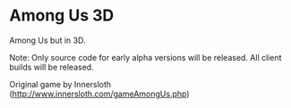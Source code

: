 # Among Us 3D
Among Us but in 3D.

Note: Only source code for early alpha versions will be released. All client builds will be released.

Original game by Innersloth (http://www.innersloth.com/gameAmongUs.php)
